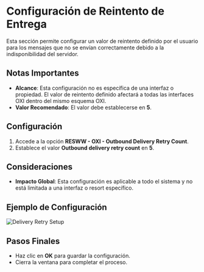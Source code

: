 # Configuración de Reintento de Entrega

Esta sección permite configurar un valor de reintento definido por el usuario para los mensajes que no se envían correctamente debido a la indisponibilidad del servidor.

## Notas Importantes
- **Alcance**: Esta configuración no es específica de una interfaz o propiedad. El valor de reintento definido afectará a todas las interfaces OXI dentro del mismo esquema OXI.
- **Valor Recomendado**: El valor debe establecerse en **5**.

## Configuración
1. Accede a la opción **RESWW - OXI - Outbound Delivery Retry Count**.
2. Establece el valor **Outbound delivery retry count** en **5**.

## Consideraciones
- **Impacto Global**: Esta configuración es aplicable a todo el sistema y no está limitada a una interfaz o resort específico.

## Ejemplo de Configuración
![Delivery Retry Setup](images/delivery-retry-image.png)

## Pasos Finales
- Haz clic en **OK** para guardar la configuración.
- Cierra la ventana para completar el proceso.
